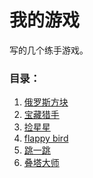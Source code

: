 我的游戏
=============

写的几个练手游戏。

### 目录：
1. [俄罗斯方块](https://iscript.github.io/game/tetris)
2. [宝藏猎手](https://iscript.github.io/game/treasureHunter)
3. [捡星星](https://iscript.github.io/game/phaser-first)
4. [flappy bird](https://iscript.github.io/game/flappy-bird)
5. [跳一跳](https://iscript.github.io/game/t)
6. [叠塔大师](https://iscript.github.io/game/tower-blocks)




